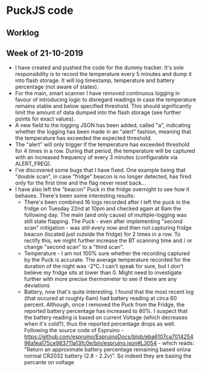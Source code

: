 # PuckJS code

## Worklog

## Week of 21-10-2019

- I have created and pushed the code for the dummy tracker. It's sole responsibility is to record the temperature every 5 minutes and dump it into flash storage. It will log timestamp, temperature and battery percentage (not aware of states).
- For the main, smart scanner I have removed continuous logging in favour of introducing logic to disregard readings in case the temperature remains stable and below specified threshold. This should significantly limit the amount of data dumped into the flash storage (see further points for exact values).
- A new field to the logging JSON has been added, called "a", indicating whether the logging has been made in an "alert" fashion, meaning that the temperature has exceeded the expected threshold.
- The "alert" will only trigger if the temperature has exceeded threshold for 4 times in a row. During that period, the temperature will be captured with an increased frequency of every 3 minutes (configurable via ALERT_FREQ).
- I've discovered some bugs that I have fixed. One example being that "double scan", in case "fridge" beacon is no longer detected, has fired only for the first time and the flag never reset back...
- I have also left the "beacon" Puck in the fridge overnight to see how it behaves. There's been some interesting results:
    * There's been combined 16 logs recorded after I left the puck in the fridge on Tuesday 22nd at 10pm and checked again at 8am the following day. The main (and only cause) of multiple-logging was still state flapping. The Puck - even after implementing "second scan" mitigation - was still every now and then not capturing fridge beacon (located just outside the fridge) for 2 times in a row. To rectify this, we might further increase the BT scanning time and / or change "second scan" to a "third scan".
    * Temperature - I am not 100% sure whether the recording captured by the Puck is accurate. The average temperature recorded for the duration of the night was -2°C. I can't speak for sure, but I don't believe my fridge sits at lower than 0. Might need to investigate further with more precise thermometer to see if there are any deviations
    * Battery, now that's quite interesting. I found that the most recent log (that occured at roughly 6am) had battery reading at circa 60 percent. Although, once I removed the Puck from the Fridge, the reported battery percentage has increased to 80%. I suspect that the battery reading is based on current Voltage (which decreases when it's cold?), thus the reported percentage drops as well. Following the source code of Espruino - https://github.com/espruino/EspruinoDocs/blob/eba6107ca701425496a1ea175ce983711a13fc0e/bin/espruino.json#L3054 - which reads: "Return an approximate battery percentage remaining based on\na normal CR2032 battery (2.8 - 2.2v)". So indeed they are basing the percante on voltage
